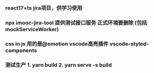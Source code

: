### react17+ts jira项目，供学习使用

### npx imooc-jira-tool 提供测试接口服务 正式环境要删除 (包括mockServiceWorker)

### css in js 用的是@emotion vscode高亮插件 vscode-styled-components

### 测试生产 1. yarn build 2. yarn serve -s build
